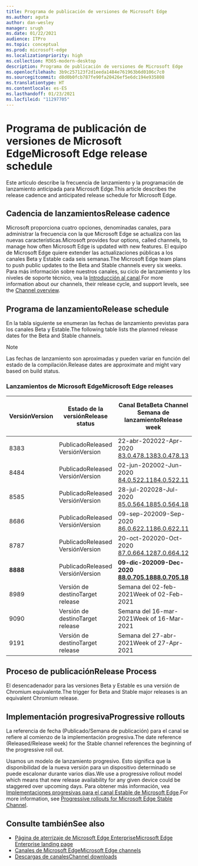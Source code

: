```yaml
---
title: Programa de publicación de versiones de Microsoft Edge
ms.author: aguta
author: dan-wesley
manager: srugh
ms.date: 01/22/2021
audience: ITPro
ms.topic: conceptual
ms.prod: microsoft-edge
ms.localizationpriority: high
ms.collection: M365-modern-desktop
description: Programa de publicación de versiones de Microsoft Edge
ms.openlocfilehash: 3b9c257123f2d1eeda1484e761963b6d0106c7c0
ms.sourcegitcommit: d8d0b0fcb787fe90fa20426ef5e6dc194e935808
ms.translationtype: HT
ms.contentlocale: es-ES
ms.lasthandoff: 01/23/2021
ms.locfileid: "11297705"
---
```

# <span data-ttu-id="66dbc-103">Programa de publicación de versiones de Microsoft Edge</span><span class="sxs-lookup"><span data-stu-id="66dbc-103">Microsoft Edge release schedule</span></span>

<span data-ttu-id="66dbc-104">Este artículo describe la frecuencia de lanzamiento y la programación de lanzamiento anticipada para Microsoft Edge.</span><span class="sxs-lookup"><span data-stu-id="66dbc-104">This article describes the release cadence and anticipated release schedule for Microsoft Edge.</span></span>

## <span data-ttu-id="66dbc-105">Cadencia de lanzamientos</span><span class="sxs-lookup"><span data-stu-id="66dbc-105">Release cadence</span></span>

<span data-ttu-id="66dbc-106">Microsoft proporciona cuatro opciones, denominadas canales, para administrar la frecuencia con la que Microsoft Edge se actualiza con las nuevas características.</span><span class="sxs-lookup"><span data-stu-id="66dbc-106">Microsoft provides four options, called channels, to manage how often Microsoft Edge is updated with new features.</span></span> <span data-ttu-id="66dbc-107">El equipo de Microsoft Edge quiere extender las actualizaciones públicas a los canales Beta y Estable cada seis semanas.</span><span class="sxs-lookup"><span data-stu-id="66dbc-107">The Microsoft Edge team plans to push public updates to the Beta and Stable channels every six weeks.</span></span> <span data-ttu-id="66dbc-108">Para más información sobre nuestros canales, su ciclo de lanzamiento y los niveles de soporte técnico, vea la [Introducción al canal](https://docs.microsoft.com/DeployEdge/microsoft-edge-channels#channel-overview).</span><span class="sxs-lookup"><span data-stu-id="66dbc-108">For more information about our channels, their release cycle, and support levels, see the [Channel overview](https://docs.microsoft.com/DeployEdge/microsoft-edge-channels#channel-overview).</span></span>

## <span data-ttu-id="66dbc-109">Programa de lanzamiento</span><span class="sxs-lookup"><span data-stu-id="66dbc-109">Release schedule</span></span>

<span data-ttu-id="66dbc-110">En la tabla siguiente se enumeran las fechas de lanzamiento previstas para los canales Beta y Estable.</span><span class="sxs-lookup"><span data-stu-id="66dbc-110">The following table lists the planned release dates for the Beta and Stable channels.</span></span>

> [!NOTE]
> <span data-ttu-id="66dbc-111">Las fechas de lanzamiento son aproximadas y pueden variar en función del estado de la compilación.</span><span class="sxs-lookup"><span data-stu-id="66dbc-111">Release dates are approximate and might vary based on build status.</span></span>

### <span data-ttu-id="66dbc-112">Lanzamientos de Microsoft Edge</span><span class="sxs-lookup"><span data-stu-id="66dbc-112">Microsoft Edge releases</span></span>

| <span data-ttu-id="66dbc-113">Versión</span><span class="sxs-lookup"><span data-stu-id="66dbc-113">Version</span></span> | <span data-ttu-id="66dbc-114">Estado de la versión</span><span class="sxs-lookup"><span data-stu-id="66dbc-114">Release status</span></span> | <span data-ttu-id="66dbc-115">Canal Beta</span><span class="sxs-lookup"><span data-stu-id="66dbc-115">Beta Channel</span></span><br><span data-ttu-id="66dbc-116">Semana de lanzamiento</span><span class="sxs-lookup"><span data-stu-id="66dbc-116">Release week</span></span> | <span data-ttu-id="66dbc-117">Canal estable</span><span class="sxs-lookup"><span data-stu-id="66dbc-117">Stable Channel</span></span><br><span data-ttu-id="66dbc-118">Semana de lanzamiento</span><span class="sxs-lookup"><span data-stu-id="66dbc-118">Release week</span></span> |
|---------|-----|------|--------|
| <span data-ttu-id="66dbc-119">83</span><span class="sxs-lookup"><span data-stu-id="66dbc-119">83</span></span> | <span data-ttu-id="66dbc-120">Publicado</span><span class="sxs-lookup"><span data-stu-id="66dbc-120">Released</span></span><br><span data-ttu-id="66dbc-121">Versión</span><span class="sxs-lookup"><span data-stu-id="66dbc-121">Version</span></span> | <span data-ttu-id="66dbc-122">22-abr-2020</span><span class="sxs-lookup"><span data-stu-id="66dbc-122">22-Apr-2020</span></span><br>[<span data-ttu-id="66dbc-123">83.0.478.13</span><span class="sxs-lookup"><span data-stu-id="66dbc-123">83.0.478.13</span></span>](https://docs.microsoft.com/DeployEdge/microsoft-edge-relnote-archive-beta-channel#version-83047813-april-22) | <span data-ttu-id="66dbc-124">21-may-2020</span><span class="sxs-lookup"><span data-stu-id="66dbc-124">21-May-2020</span></span><br> [<span data-ttu-id="66dbc-125">83.0.478.37</span><span class="sxs-lookup"><span data-stu-id="66dbc-125">83.0.478.37</span></span>](https://docs.microsoft.com/DeployEdge/microsoft-edge-relnote-archive-stable-channel#version-83047837-may-21) |
| <span data-ttu-id="66dbc-126">84</span><span class="sxs-lookup"><span data-stu-id="66dbc-126">84</span></span> | <span data-ttu-id="66dbc-127">Publicado</span><span class="sxs-lookup"><span data-stu-id="66dbc-127">Released</span></span><br><span data-ttu-id="66dbc-128">Versión</span><span class="sxs-lookup"><span data-stu-id="66dbc-128">Version</span></span> | <span data-ttu-id="66dbc-129">02-jun-2020</span><span class="sxs-lookup"><span data-stu-id="66dbc-129">02-Jun-2020</span></span><br>[<span data-ttu-id="66dbc-130">84.0.522.11</span><span class="sxs-lookup"><span data-stu-id="66dbc-130">84.0.522.11</span></span>](https://docs.microsoft.com/DeployEdge/microsoft-edge-relnote-archive-beta-channel#version-84052211-june-2) | <span data-ttu-id="66dbc-131">16-jul-2020</span><span class="sxs-lookup"><span data-stu-id="66dbc-131">16-Jul-2020</span></span><br> [<span data-ttu-id="66dbc-132">84.0.522.40</span><span class="sxs-lookup"><span data-stu-id="66dbc-132">84.0.522.40</span></span>](https://docs.microsoft.com/DeployEdge/microsoft-edge-relnote-archive-stable-channel#version-84052240-july-16) |
| <span data-ttu-id="66dbc-133">85</span><span class="sxs-lookup"><span data-stu-id="66dbc-133">85</span></span> | <span data-ttu-id="66dbc-134">Publicado</span><span class="sxs-lookup"><span data-stu-id="66dbc-134">Released</span></span><br><span data-ttu-id="66dbc-135">Versión</span><span class="sxs-lookup"><span data-stu-id="66dbc-135">Version</span></span> | <span data-ttu-id="66dbc-136">28-jul-2020</span><span class="sxs-lookup"><span data-stu-id="66dbc-136">28-Jul-2020</span></span><br>[<span data-ttu-id="66dbc-137">85.0.564.18</span><span class="sxs-lookup"><span data-stu-id="66dbc-137">85.0.564.18</span></span>](https://docs.microsoft.com/DeployEdge/microsoft-edge-relnote-archive-beta-channel#version-85056418-july-28)  | <span data-ttu-id="66dbc-138">27-ago-2020</span><span class="sxs-lookup"><span data-stu-id="66dbc-138">27-Aug-2020</span></span><br>[<span data-ttu-id="66dbc-139">85.0.564.41</span><span class="sxs-lookup"><span data-stu-id="66dbc-139">85.0.564.41</span></span>](https://docs.microsoft.com/DeployEdge/microsoft-edge-relnote-stable-channel#version-85056441-august-27) |
| <span data-ttu-id="66dbc-140">86</span><span class="sxs-lookup"><span data-stu-id="66dbc-140">86</span></span> | <span data-ttu-id="66dbc-141">Publicado</span><span class="sxs-lookup"><span data-stu-id="66dbc-141">Released</span></span><br><span data-ttu-id="66dbc-142">Versión</span><span class="sxs-lookup"><span data-stu-id="66dbc-142">Version</span></span> | <span data-ttu-id="66dbc-143">09-sep-2020</span><span class="sxs-lookup"><span data-stu-id="66dbc-143">09-Sep-2020</span></span><br>[<span data-ttu-id="66dbc-144">86.0.622.11</span><span class="sxs-lookup"><span data-stu-id="66dbc-144">86.0.622.11</span></span>](https://docs.microsoft.com/DeployEdge/microsoft-edge-relnote-beta-channel#version-86062211-september-9) | <span data-ttu-id="66dbc-145">09-oct-2020</span><span class="sxs-lookup"><span data-stu-id="66dbc-145">09-Oct-2020</span></span><br>[<span data-ttu-id="66dbc-146">86.0.622.38</span><span class="sxs-lookup"><span data-stu-id="66dbc-146">86.0.622.38</span></span>](https://docs.microsoft.com/deployedge/microsoft-edge-relnote-stable-channel#version-86062238-october-9) |
| <span data-ttu-id="66dbc-147">87</span><span class="sxs-lookup"><span data-stu-id="66dbc-147">87</span></span> | <span data-ttu-id="66dbc-148">Publicado</span><span class="sxs-lookup"><span data-stu-id="66dbc-148">Released</span></span><br><span data-ttu-id="66dbc-149">Versión</span><span class="sxs-lookup"><span data-stu-id="66dbc-149">Version</span></span> | <span data-ttu-id="66dbc-150">20-oct-2020</span><span class="sxs-lookup"><span data-stu-id="66dbc-150">20-Oct-2020</span></span><br>[<span data-ttu-id="66dbc-151">87.0.664.12</span><span class="sxs-lookup"><span data-stu-id="66dbc-151">87.0.664.12</span></span>](https://docs.microsoft.com/deployedge/microsoft-edge-relnote-beta-channel#version-87066412--october-20) | <span data-ttu-id="66dbc-152">19-nov-2020</span><span class="sxs-lookup"><span data-stu-id="66dbc-152">19-Nov-2020</span></span><br>[<span data-ttu-id="66dbc-153">87.0.664.41</span><span class="sxs-lookup"><span data-stu-id="66dbc-153">87.0.664.41</span></span>](https://docs.microsoft.com/deployedge/microsoft-edge-relnote-stable-channel#version-87066441-november-19) |
| **<span data-ttu-id="66dbc-154">88</span><span class="sxs-lookup"><span data-stu-id="66dbc-154">88</span></span>** | <span data-ttu-id="66dbc-155">Publicado</span><span class="sxs-lookup"><span data-stu-id="66dbc-155">Released</span></span><br><span data-ttu-id="66dbc-156">Versión</span><span class="sxs-lookup"><span data-stu-id="66dbc-156">Version</span></span> | **<span data-ttu-id="66dbc-157">09-dic-2020</span><span class="sxs-lookup"><span data-stu-id="66dbc-157">09-Dec-2020</span></span>**<br>**[<span data-ttu-id="66dbc-158">88.0.705.18</span><span class="sxs-lookup"><span data-stu-id="66dbc-158">88.0.705.18</span></span>](https://docs.microsoft.com/deployedge/microsoft-edge-relnote-beta-channel#version-88070518-december-9)** | **<span data-ttu-id="66dbc-159">21-ene-2021</span><span class="sxs-lookup"><span data-stu-id="66dbc-159">21-Jan-2021</span></span>**<br>**[<span data-ttu-id="66dbc-160">88.0.705.50</span><span class="sxs-lookup"><span data-stu-id="66dbc-160">88.0.705.50</span></span>](https://docs.microsoft.com/deployedge/microsoft-edge-relnote-stable-channel#version-88070550-january-21)**|
| <span data-ttu-id="66dbc-161">89</span><span class="sxs-lookup"><span data-stu-id="66dbc-161">89</span></span> | <span data-ttu-id="66dbc-162">Versión de destino</span><span class="sxs-lookup"><span data-stu-id="66dbc-162">Target release</span></span> | <span data-ttu-id="66dbc-163">Semana del 02-feb-2021</span><span class="sxs-lookup"><span data-stu-id="66dbc-163">Week of 02-Feb-2021</span></span> | <span data-ttu-id="66dbc-164">Semana del 04-mar-2021</span><span class="sxs-lookup"><span data-stu-id="66dbc-164">Week of 04-Mar-2021</span></span> |
| <span data-ttu-id="66dbc-165">90</span><span class="sxs-lookup"><span data-stu-id="66dbc-165">90</span></span> | <span data-ttu-id="66dbc-166">Versión de destino</span><span class="sxs-lookup"><span data-stu-id="66dbc-166">Target release</span></span> | <span data-ttu-id="66dbc-167">Semana del 16-mar-2021</span><span class="sxs-lookup"><span data-stu-id="66dbc-167">Week of 16-Mar-2021</span></span> | <span data-ttu-id="66dbc-168">Semana del 15-abr-2021</span><span class="sxs-lookup"><span data-stu-id="66dbc-168">Week of 15-Apr-2021</span></span> |
| <span data-ttu-id="66dbc-169">91</span><span class="sxs-lookup"><span data-stu-id="66dbc-169">91</span></span> | <span data-ttu-id="66dbc-170">Versión de destino</span><span class="sxs-lookup"><span data-stu-id="66dbc-170">Target release</span></span> | <span data-ttu-id="66dbc-171">Semana del 27-abr-2021</span><span class="sxs-lookup"><span data-stu-id="66dbc-171">Week of 27-Apr-2021</span></span> | <span data-ttu-id="66dbc-172">Semana del 27-may-2021</span><span class="sxs-lookup"><span data-stu-id="66dbc-172">Week of 27-May-2021</span></span> |

## <span data-ttu-id="66dbc-173">Proceso de publicación</span><span class="sxs-lookup"><span data-stu-id="66dbc-173">Release Process</span></span>

<span data-ttu-id="66dbc-174">El desencadenador para las versiones Beta y Estable es una versión de Chromium equivalente.</span><span class="sxs-lookup"><span data-stu-id="66dbc-174">The trigger for Beta and Stable major releases is an equivalent Chromium release.</span></span>

## <span data-ttu-id="66dbc-175">Implementación progresiva</span><span class="sxs-lookup"><span data-stu-id="66dbc-175">Progressive rollouts</span></span>

<span data-ttu-id="66dbc-176">La referencia de fecha (Publicado/Semana de publicación) para el canal se refiere al comienzo de la implementación progresiva.</span><span class="sxs-lookup"><span data-stu-id="66dbc-176">The date reference (Released/Release week) for the Stable channel references the beginning of the progressive roll out.</span></span>

<span data-ttu-id="66dbc-177">Usamos un modelo de lanzamiento progresivo. Esto significa que la disponibilidad de la nueva versión para un dispositivo determinado se puede escalonar durante varios días.</span><span class="sxs-lookup"><span data-stu-id="66dbc-177">We use a progressive rollout model which means that new release availability for any given device could be staggered over upcoming days.</span></span> <span data-ttu-id="66dbc-178">Para obtener más información, vea [Implementaciones progresivas para el canal Estable de Microsoft Edge](microsoft-edge-update-progressive-rollout.md).</span><span class="sxs-lookup"><span data-stu-id="66dbc-178">For more information, see [Progressive rollouts for Microsoft Edge Stable Channel](microsoft-edge-update-progressive-rollout.md).</span></span>

## <span data-ttu-id="66dbc-179">Consulte también</span><span class="sxs-lookup"><span data-stu-id="66dbc-179">See also</span></span>

- [<span data-ttu-id="66dbc-180">Página de aterrizaje de Microsoft Edge Enterprise</span><span class="sxs-lookup"><span data-stu-id="66dbc-180">Microsoft Edge Enterprise landing page</span></span>](https://aka.ms/EdgeEnterprise)
- [<span data-ttu-id="66dbc-181">Canales de Microsoft Edge</span><span class="sxs-lookup"><span data-stu-id="66dbc-181">Microsoft Edge channels</span></span>](microsoft-edge-channels.md)
- [<span data-ttu-id="66dbc-182">Descargas de canales</span><span class="sxs-lookup"><span data-stu-id="66dbc-182">Channel downloads</span></span>](https://www.microsoft.com/edge/business/download)